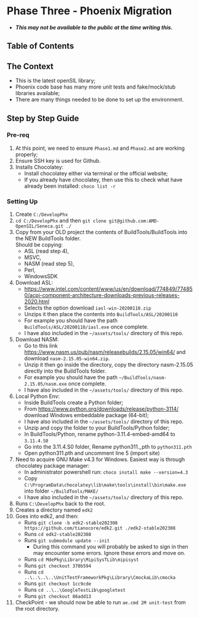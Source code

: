 # Phase Three - Phoenix Migration
- ***This may not be available to the public at the time writing this.***

## Table of Contents





## The Context
- This is the latest openSIL library;
- Phoenix code base has many more unit tests and fake/mock/stub libraries available;
- There are many things needed to be done to set up the environment.





## Step by Step Guide

### Pre-req
1. At this point, we need to ensure ```Phase1.md``` and ```Phase2.md``` are working properly;
2. Ensure SSH key is used for Github.
3. Installs Chocolatey:
    - Install chocolatey either via terminal or the official website;
    - If you already have chocolatey, then use this to check what have already been installed: ```choco list -r```

### Setting Up
1. Create ```C:/DevelopPhx ```
2. ```cd C:/DevelopPhx``` and then ```git clone git@github.com:AMD-OpenSIL/Seneca.git ./```
3. Copy from your OLD project the contents of BuildTools/BuildTools into
  the NEW BuildTools folder. <br>
  Should be copying: 
    - ASL (read step 4), 
    - MSVC, 
    - NASM (read step 5), 
    - Perl, 
    - WindowsSDK
4. Download ASL: <br>
    - https://www.intel.com/content/www/us/en/download/774849/774850/acpi-component-architecture-downloads-previous-releases-2020.html
    - Selects the option download ```iasl-win-20200110.zip```
    - Unzips it then place the contents into ```BuildTools/ASL/20200110```
    - For example you should have the path ```BuildTools/ASL/20200110/iasl.exe``` once complete.
    - I have also included in the ```~/assets/tools/``` directory of this repo.
5. Download NASM:
    - Go to this link https://www.nasm.us/pub/nasm/releasebuilds/2.15.05/win64/
    and download ```nasm-2.15.05-win64.zip```.
    - Unzip it then go inside the directory, copy the directory nasm-2.15.05 directly into the BuildTools folder.
    - For example you should have the path ```~/BuildTools/nasm-2.15.05/nasm.exe``` once complete.
    - I have also included in the ```~/assets/tools/``` directory of this repo.
6. Local Python Env:
    - Inside BuildTools create a Python folder;
    - From https://www.python.org/downloads/release/python-3114/ download Windows embeddable package (64-bit);
    - I have also included in the ```~/assets/tools/``` directory of this repo.
    - Unzip and copy the folder to your BuildTools/Python folder;
    - In BuildTools/Python, rename python-3.11.4-embed-amd64 to ```3.11.4.S0```
    - Go into the 3.11.4.S0 folder, Rename python311._pth to ```python311.pth```
    - Open python311.pth and uncomment line 5 (import site)
7. Need to acquire GNU Make v4.3 for Windows. Easiest way is through chocolatey package manager:
    - In administrator powershell run: ```choco install make --version=4.3```
    - Copy ```C:\ProgramData\chocolatey\lib\make\tools\install\bin\make.exe``` into folder ```~/BuildTools/MAKE/```
    - I have also included in the ```~/assets/tools/``` directory of this repo.
8. Runs ```C:\DevelopPhx``` back to the root.
9. Creates a directory named ```edk2```
10. Goes into edk2, and then:
    - Runs ```git clone -b edk2-stable202308 https://github.com/tianocore/edk2.git ./edk2-stable202308```
    - Runs ```cd edk2-stable202308```
    - Runs ```git submodule update --init```
        - During this command you will probably be asked to sign in then may encounter some errors. Ignore these errors and move on.
    - Runs ```cd MdePkg\Library\MipiSysTLib\mipisyst```
    - Runs ```git checkout 370b594```
    - Runs ```cd ..\..\..\..\UnitTestFrameworkPkg\Library\CmockaLib\cmocka```
    - Runs ```git checkout 1cc9cde```
    - Runs ```cd ..\..\GoogleTestLib\googletest```
    - Runs ```git checkout 86add13```
11. CheckPoint - we should now be able to run ```ae.cmd 2M unit-test``` from the root directory.
